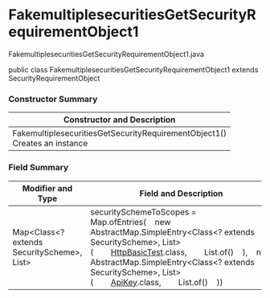 # FakemultiplesecuritiesGetSecurityRequirementObject1
FakemultiplesecuritiesGetSecurityRequirementObject1.java

public class FakemultiplesecuritiesGetSecurityRequirementObject1
extends SecurityRequirementObject

### Constructor Summary
| Constructor and Description |
| --------------------------- |
| FakemultiplesecuritiesGetSecurityRequirementObject1()<br>Creates an instance |

### Field Summary
| Modifier and Type | Field and Description |
| ----------------- | --------------------- |
| Map<Class<? extends SecurityScheme>, List<String>> | securitySchemeToScopes = Map.ofEntries(&nbsp;&nbsp;&nbsp;&nbsp;new AbstractMap.SimpleEntry<Class<? extends SecurityScheme>, List<String>>(&nbsp;&nbsp;&nbsp;&nbsp;&nbsp;&nbsp;&nbsp;&nbsp;[HttpBasicTest](../../../../components/securityschemes/HttpBasicTest.md).class,&nbsp;&nbsp;&nbsp;&nbsp;&nbsp;&nbsp;&nbsp;&nbsp;List.of()&nbsp;&nbsp;&nbsp;&nbsp;),&nbsp;&nbsp;&nbsp;&nbsp;new AbstractMap.SimpleEntry<Class<? extends SecurityScheme>, List<String>>(&nbsp;&nbsp;&nbsp;&nbsp;&nbsp;&nbsp;&nbsp;&nbsp;[ApiKey](../../../../components/securityschemes/ApiKey.md).class,&nbsp;&nbsp;&nbsp;&nbsp;&nbsp;&nbsp;&nbsp;&nbsp;List.of()&nbsp;&nbsp;&nbsp;&nbsp;)) |

